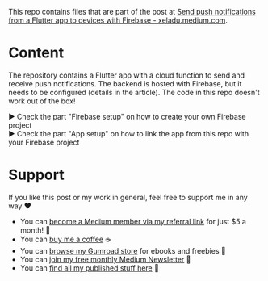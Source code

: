 This repo contains files that are part of the post at [Send push notifications from a Flutter app to devices with Firebase - xeladu.medium.com](https://levelup.gitconnected.com/send-push-notifications-from-a-flutter-app-to-devices-with-firebase-9c84ce58fe30).

# Content

The repository contains a Flutter app with a cloud function to send and receive push notifications. The backend is hosted with Firebase, but it needs to be configured (details in the article). The code in this repo doesn't work out of the box!

▶ Check the part "Firebase setup" on how to create your own Firebase project<br/>
▶ Check the part "App setup" on how to link the app from this repo with your Firebase project

# Support

If you like this post or my work in general, feel free to support me in any way ❤

- You can [become a Medium member via my referral link](https://xeladu.medium.com/membership) for just $5 a month! 💖
- You can [buy me a coffee](https://www.buymeacoffee.com/xeladu) ☕
- You can [browse my Gumroad store](https://xeladu.gumroad.com) for ebooks and freebies 📙
- You can [join my free monthly Medium Newsletter](https://bit.ly/xeladu-medium) 💌
- You can [find all my published stuff here](https://xeladu.medium.com/%E2%84%B9-xeladus-info-point-find-quickly-what-you-need-bbe620e97d8c) 📑
